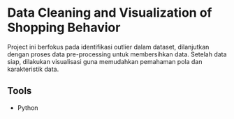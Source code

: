 # Data Cleaning and Visualization of Shopping Behavior
Project ini berfokus pada identifikasi outlier dalam dataset, dilanjutkan dengan proses data pre-processing untuk membersihkan data. Setelah data siap, dilakukan visualisasi guna memudahkan pemahaman pola dan karakteristik data.

## Tools
- Python

